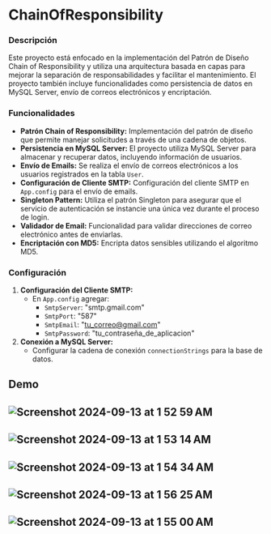 # ChainOfResponsibility

### Descripción
Este proyecto está enfocado en la implementación del Patrón de Diseño Chain of Responsibility y utiliza una arquitectura basada en capas para mejorar la separación de responsabilidades y facilitar el mantenimiento. El proyecto también incluye funcionalidades como persistencia de datos en MySQL Server, envío de correos electrónicos y encriptación.

### Funcionalidades
- **Patrón Chain of Responsibility:** Implementación del patrón de diseño que permite manejar solicitudes a través de una cadena de objetos.
- **Persistencia en MySQL Server:** El proyecto utiliza MySQL Server para almacenar y recuperar datos, incluyendo información de usuarios.
- **Envío de Emails:** Se realiza el envío de correos electrónicos a los usuarios registrados en la tabla `User`.
- **Configuración de Cliente SMTP:** Configuración del cliente SMTP en `App.config` para el envío de emails.
- **Singleton Pattern:** Utiliza el patrón Singleton para asegurar que el servicio de autenticación se instancie una única vez durante el proceso de login.
- **Validador de Email:** Funcionalidad para validar direcciones de correo electrónico antes de enviarlas.
- **Encriptación con MD5:** Encripta datos sensibles utilizando el algoritmo MD5.


### Configuración

1. **Configuración del Cliente SMTP:**
    - En `App.config` agregar:
      - `SmtpServer`: "smtp.gmail.com"
      - `SmtpPort`: "587"
      - `SmtpEmail`: "tu_correo@gmail.com"
      - `SmtpPassword`: "tu_contraseña_de_aplicacion"
2. **Conexión a MySQL Server:**
    - Configurar la cadena de conexión `connectionStrings` para la base de datos.


## Demo

## ![Screenshot 2024-09-13 at 1 52 59 AM](https://github.com/user-attachments/assets/e307b3e6-f211-415b-80ed-a94aef3a5727)
## ![Screenshot 2024-09-13 at 1 53 14 AM](https://github.com/user-attachments/assets/659bf828-25c3-4214-890f-6e2468aefd16)
## ![Screenshot 2024-09-13 at 1 54 34 AM](https://github.com/user-attachments/assets/106993fb-abb7-45f2-b0ef-cfbe295e8db0)
## ![Screenshot 2024-09-13 at 1 56 25 AM](https://github.com/user-attachments/assets/0e3e5314-d73f-4972-a2f1-132803c92ac5)
## ![Screenshot 2024-09-13 at 1 55 00 AM](https://github.com/user-attachments/assets/c758afd1-7063-4fc4-8f5e-3000ebdc4cea)



